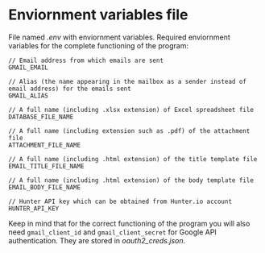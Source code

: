 # Enviornment variables file

File named *.env* with enviornment variables. Required enviornment variables for the complete functioning of the program:

```
// Email address from which emails are sent
GMAIL_EMAIL

// Alias (the name appearing in the mailbox as a sender instead of email address) for the emails sent
GMAIL_ALIAS

// A full name (including .xlsx extension) of Excel spreadsheet file
DATABASE_FILE_NAME

// A full name (including extension such as .pdf) of the attachment file
ATTACHMENT_FILE_NAME

// A full name (including .html extension) of the title template file
EMAIL_TITLE_FILE_NAME

// A full name (including .html extension) of the body template file
EMAIL_BODY_FILE_NAME

// Hunter API key which can be obtained from Hunter.io account
HUNTER_API_KEY
```

Keep in mind that for the correct functioning of the program you will also need `gmail_client_id` and `gmail_client_secret` for Google API authentication. They are stored in *oauth2_creds.json*.